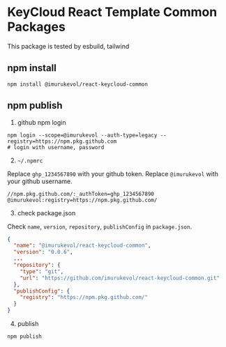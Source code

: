 # KeyCloud React Template Common Packages

This package is tested by esbuild, tailwind

## npm install

```shell
npm install @imurukevol/react-keycloud-common
```

## npm publish

1. github npm login

```shell
npm login --scope=@imurukevol --auth-type=legacy --registry=https://npm.pkg.github.com
# login with username, password
```

2. `~/.npmrc`

Replace `ghp_1234567890` with your github token.
Replace `@imurukevol` with your github username.

```shell
//npm.pkg.github.com/:_authToken=ghp_1234567890
@imurukevol:registry=https://npm.pkg.github.com/
```

3. check package.json

Check `name`, `version`, `repository`, `publishConfig` in `package.json`.

```json
{
  "name": "@imurukevol/react-keycloud-common",
  "version": "0.0.6",
  ...
  "repository": {
    "type": "git",
    "url": "https://github.com/imurukevol/react-keycloud-common.git"
  },
  "publishConfig": {
    "registry": "https://npm.pkg.github.com/"
  }
}
```

4. publish

```shell
npm publish
```

